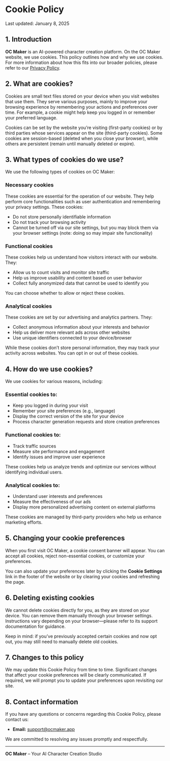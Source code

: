 # Cookie Policy

Last updated: January 8, 2025

## 1. Introduction

**OC Maker** is an AI-powered character creation platform. On the OC Maker website, we use cookies. This policy outlines how and why we use cookies. For more information about how this fits into our broader policies, please refer to our [Privacy Policy](/legal/privacy).

## 2. What are cookies?

Cookies are small text files stored on your device when you visit websites that use them. They serve various purposes, mainly to improve your browsing experience by remembering your actions and preferences over time. For example, a cookie might help keep you logged in or remember your preferred language.

Cookies can be set by the website you’re visiting (first-party cookies) or by third parties whose services appear on the site (third-party cookies). Some cookies are session-based (deleted when you close your browser), while others are persistent (remain until manually deleted or expire).

## 3. What types of cookies do we use?

We use the following types of cookies on OC Maker:

### Necessary cookies

These cookies are essential for the operation of our website. They help perform core functionalities such as user authentication and remembering your privacy settings. These cookies:

* Do not store personally identifiable information
* Do not track your browsing activity
* Cannot be turned off via our site settings, but you may block them via your browser settings (note: doing so may impair site functionality)

### Functional cookies

These cookies help us understand how visitors interact with our website. They:

* Allow us to count visits and monitor site traffic
* Help us improve usability and content based on user behavior
* Collect fully anonymized data that cannot be used to identify you

You can choose whether to allow or reject these cookies.

### Analytical cookies

These cookies are set by our advertising and analytics partners. They:

* Collect anonymous information about your interests and behavior
* Help us deliver more relevant ads across other websites
* Use unique identifiers connected to your device/browser

While these cookies don’t store personal information, they may track your activity across websites. You can opt in or out of these cookies.

## 4. How do we use cookies?

We use cookies for various reasons, including:

### Essential cookies to:

* Keep you logged in during your visit
* Remember your site preferences (e.g., language)
* Display the correct version of the site for your device
* Process character generation requests and store creation preferences

### Functional cookies to:

* Track traffic sources
* Measure site performance and engagement
* Identify issues and improve user experience

These cookies help us analyze trends and optimize our services without identifying individual users.

### Analytical cookies to:

* Understand user interests and preferences
* Measure the effectiveness of our ads
* Display more personalized advertising content on external platforms

These cookies are managed by third-party providers who help us enhance marketing efforts.

## 5. Changing your cookie preferences

When you first visit OC Maker, a cookie consent banner will appear. You can accept all cookies, reject non-essential cookies, or customize your preferences.

You can also update your preferences later by clicking the **Cookie Settings** link in the footer of the website or by clearing your cookies and refreshing the page.

## 6. Deleting existing cookies

We cannot delete cookies directly for you, as they are stored on your device. You can remove them manually through your browser settings. Instructions vary depending on your browser—please refer to its support documentation for guidance.

Keep in mind: if you’ve previously accepted certain cookies and now opt out, you may still need to manually delete old cookies.

## 7. Changes to this policy

We may update this Cookie Policy from time to time. Significant changes that affect your cookie preferences will be clearly communicated. If required, we will prompt you to update your preferences upon revisiting our site.

## 8. Contact information

If you have any questions or concerns regarding this Cookie Policy, please contact us:

- **Email:** [support@ocmaker.app](mailto:support@ocmaker.app)

We are committed to resolving any issues promptly and respectfully.

---

**OC Maker** – Your AI Character Creation Studio